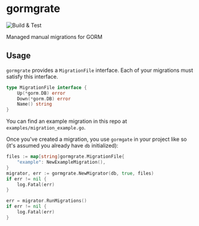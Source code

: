 # gormgrate 

![Build & Test](https://github.com/CrowderSoup/gormgrate/workflows/Go/badge.svg?event=release)

Managed manual migrations for GORM

## Usage 

`gormgrate` provides a `MigrationFile` interface. Each of your migrations must
satisfy this interface.

```go
type MigrationFile interface {
	Up(*gorm.DB) error
	Down(*gorm.DB) error
	Name() string
}
```

You can find an example migration in this repo at
`examples/migration_example.go`.

Once you've created a migration, you use `gormgate` in your project like so
(it's assumed you already have `db` initialized):

```go 
files := map[string]gormgrate.MigrationFile{
    "example": NewExampleMigration(),
}
migrator, err := gormgrate.NewMigrator(db, true, files)
if err != nil {
    log.Fatal(err)
}

err = migrator.RunMigrations()
if err != nil {
	log.Fatal(err)
}
```

